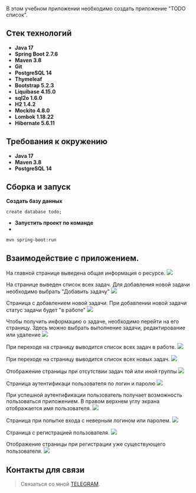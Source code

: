 В этом учебном приложении необходимо создать приложение "TODO список".

## Стек технологий
- **Java 17**
- **Spring Boot 2.7.6**
- **Maven 3.8**
- **Git**
- **PostgreSQL 14**
- **Thymeleaf**
- **Bootstrap 5.2.3**
- **Liquibase 4.15.0**
- **sql2o 1.6.0**
- **H2 1.4.2**
- **Mockito 4.8.0**
- **Lombok 1.18.22**
- **Hibernate 5.6.11**

## Требования к окружению

- **Java 17**
- **Maven 3.8**
- **PostgreSQL 14**

## Сборка и запуск<br>

**Cоздать базу данных**

 ``` shell 
create database todo;
```
- **Запустить проект по команде**
-
``` shell 
mvn spring-boot:run
```

## Взаимодействие с приложением.

На главной странице выведена общая информация о ресурсе.
![](images/1.png)

На странице выведен список всех задач.
Для добавления новой задачи необходимо выбрать "Добавить задачу"
![](images/2.png)

Страница с добавлением новой задачи.
При добавлении новой задачи статус задачи будет "в работе"
![](images/3.png)

Чтобы получить информацию о задаче, необходимо перейти на его страницу.
Здесь можно выбрать выполнение задачи, редактирование или удаление
![](images/4.png)

При переходе на страницу выводится список всех задач в работе.
![](images/5.png)

При переходе на страницу выводится список всех новых задач.
![](images/6.png)

Отображение страницы при отсутствии задач той или иной группы
![](images/7.png)

Страница аутентификаци пользователя по логин и паролю
![](images/8.png)

При успешной аутентификации пользователь получает возможность пользоваться приложением.
В правом верхнем углу экрана отображается имя пользователя.
![](images/9.png)

Страница при попытке входа с неверным логином или паролем.
![](images/10.png)

Страница с регистрацией пользователя.
![](images/11.png)

Отображение страницы при регистрации уже существующего пользователя.
![](images/12.png)

## Контакты для связи<br>
> Связаться со мной [TELEGRAM](https://t.me/AlekseyNovoselov/).